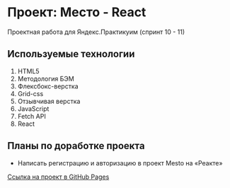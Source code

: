 # Проект: Место - React
Проектная работа для Яндекс.Практикуим (спринт 10 - 11)

## Используемые технологии
1. HTML5
2. Методология БЭМ
3. Флексбокс-верстка
4. Grid-css
5. Отзывчивая верстка
6. JavaScript
7. Fetch API
8. React

## Планы по доработке проекта
* Написать регистрацию и авторизацию в проект Mesto на «Реакте»

[Ссылка на проект в GitHub Pages](https://ivkrylova.github.io/mesto-react/)
